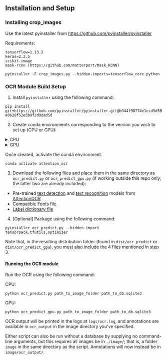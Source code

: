 ## Installation and Setup

### Installing crop_images

Use the latest pyinstaller from https://github.com/pyinstaller/pyinstaller

Requirements:
```
tensorflow=1.13.2
keras=2.2.5
scikit-image
mask-rcnn (https://github.com/matterport/Mask_RCNN)
```

`pyinstaller -F crop_images.py --hidden-imports=tensorflow_core.python`


### OCR Module Build Setup

1. Install `pyinstaller` using the following command:

`pip install git+https://github.com/pyinstaller/pyinstaller.git@b944f98774e1ecd9d58e0628f52e5b9f2d9dad5d`

2. Create conda environments corresponding to the version you wish to set up (CPU or GPU):

<details>
<summary>CPU</summary>

```
conda create -f cpu-environment.yml`
```

In the event that this fails to create a conda environment, or if any packages are missing, you may have to create the environment from scratch by installing each of the dependencies under `dependencies` in `cpu-environment.yml`, like so:

```
conda create -n attention_ocr python=3.6
conda install <package_name>
conda install <package_name>==<version>
```

If there are other packages missing, you may also try installing using the full package list:

```
conda create -f cpu-environment-full.yml
```
</details>

<details>
<summary>GPU</summary>

```
conda create -f gpu-environment.yml
```

Similarly, if this results in a failed conda environment, or in missing packages, try manually installing them:

```
conda create -n attention_ocr python=3.6
conda install <package_name>
conda install <package_name>==<version>
```

As a last resort, you can also install the full package list:

```
conda create -f gpu-environment-full.yml
```

Note that the only major difference is the use of `tensorflow-gpu` in leiu of the CPU version's `tensorflow-mkl`.
</details>

Once created, activate the conda environment.

```
conda activate attention_ocr
```

3. Download the following files and place them in the same directory as `ocr_predict.py` or `ocr_predict_gpu.py` (if working outside this repo only; the latter two are already included):

* Pre-trained [text detection](https://drive.google.com/file/d/1DxiKofagtF9RrzBg9b5ZKbMs66uxglhA/view?usp=sharing) and [text recognition](https://drive.google.com/file/d/1vLic2xkbZAhDJAIyWV4UV0o5rY7tLKev/view?usp=sharing) models from [AttentionOCR](https://github.com/zhang0jhon/AttentionOCR)
* [Compatible Fonts file](https://drive.google.com/file/d/1nOBpqEHtAq4FYt7dhN5T3anYs78zr4c1/view?usp=sharing)
* [Label dictionary file](https://drive.google.com/file/d/1vzIkaQjVBibNnGiPfcce3H9yN7Q9bZ-C/view?usp=sharing)

4. [Optional] Package using the following command:

```
pyinstaller ocr_predict.py --hidden-import tensorpack.tfutils.optimizer
```

Note that, in the resulting distribution folder (found in `dist/ocr_predict` or `dist/ocr_predict_gpu`), you must also include the 4 files mentioned in step 3.

#### Running the OCR module

Run the OCR using the following command:

CPU:

```
python ocr_predict.py path_to_image_folder path_to_db.sqlite3
```

GPU:

```
python ocr_predict_gpu.py path_to_image_folder path_to_db.sqlite3
```

OCR output will be printed in the logs at `logs/ocr.log`, and annotations are available in `ocr_output` in the image directory you've specified.

Either script can also be run without a database by supplying no command-line arguments, but this requires all images be in `./image/`; that is, a folder `image` in the same directory as the script. Annotations will now instead be in `image/ocr_output/`.
